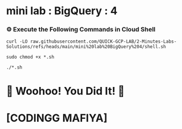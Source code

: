 # mini lab : BigQuery : 4

### ⚙️ Execute the Following Commands in Cloud Shell

```
curl -LO raw.githubusercontent.com/QUICK-GCP-LAB/2-Minutes-Labs-Solutions/refs/heads/main/mini%20lab%20BigQuery%204/shell.sh

sudo chmod +x *.sh

./*.sh
```

# 🎉 Woohoo! You Did It! 🎉  

# [CODINGG MAFIYA]
